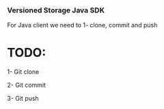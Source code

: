 ### Versioned Storage Java SDK

For Java client we need to 1- clone, commit and push
# TODO:

1- Git clone

2- Git commit

3- Git push


 
